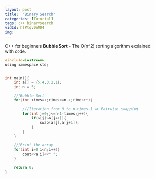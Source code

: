 ```yaml
---
layout: post
title:  "Binary Search"
categories: [Tutorial]
tags: c++ binarysearch
vidId: hlPtqv0nU04
img: 
---
```


C++ for beginners **Bubble Sort** - The O(n^2) sorting algorithm explained with code.

```c
#include<iostream>
using namespace std;


int main(){
    int a[] = {5,4,3,2,1};
    int n = 5;

    ///Bubble Sort
    for(int times=1;times<=n-1;times++){

        ///Iteration from 0 to n-times-1 => Pairwise swapping
        for(int j=0;j<=n-1-times;j++){
            if(a[j]>a[j+1]){
                swap(a[j],a[j+1]);
            }
        }
    }

    ///Print the array
    for(int i=0;i<n;i++){
        cout<<a[i]<<" ";
    }

    return 0;
}


```
